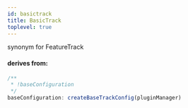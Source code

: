 ```yaml
---
id: basictrack
title: BasicTrack
toplevel: true
---
```


synonym for FeatureTrack

#### derives from:

```js
/**
 * !baseConfiguration
 */
baseConfiguration: createBaseTrackConfig(pluginManager)
```
